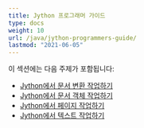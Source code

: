 ```yaml
---
title: Jython 프로그래머 가이드
type: docs
weight: 10
url: /java/jython-programmers-guide/
lastmod: "2021-06-05"
---
```


이 섹션에는 다음 주제가 포함됩니다:

- [Jython에서 문서 변환 작업하기](/pdf/java/working-with-document-conversion-in-jython/)
- [Jython에서 문서 객체 작업하기](/pdf/java/working-with-document-object-in-jython/)
- [Jython에서 페이지 작업하기](/pdf/java/working-with-pages-in-jython/)
- [Jython에서 텍스트 작업하기](/pdf/java/working-with-text-in-jython/)